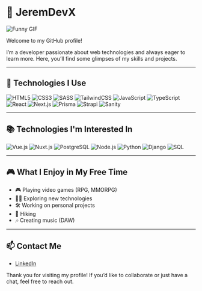 # 👋 JeremDevX
![Funny GIF](https://media0.giphy.com/media/v1.Y2lkPTc5MGI3NjExYmk2eG05bWMzeDlnazBxbXNlbmc0dXVncmJ0YzY3NzJtdWRkNmRrOCZlcD12MV9pbnRlcm5hbF9naWZfYnlfaWQmY3Q9Zw/xTiIzJSKB4l7xTouE8/giphy.webp)

Welcome to my GitHub profile!

I’m a developer passionate about web technologies and always eager to learn more. Here, you’ll find some glimpses of my skills and projects.

---

## 🚀 Technologies I Use

![HTML5](https://img.shields.io/badge/HTML5-E34F26?style=flat&logo=html5&logoColor=white)
![CSS3](https://img.shields.io/badge/CSS3-1572B6?style=flat&logo=css3&logoColor=white)
![SASS](https://img.shields.io/badge/SASS-CC6699?style=flat&logo=sass&logoColor=white)
![TailwindCSS](https://img.shields.io/badge/TailwindCSS-38B2AC?style=flat&logo=tailwind-css&logoColor=white)
![JavaScript](https://img.shields.io/badge/JavaScript-F7DF1E?style=flat&logo=javascript&logoColor=black)
![TypeScript](https://img.shields.io/badge/TypeScript-007ACC?style=flat&logo=typescript&logoColor=white)
![React](https://img.shields.io/badge/React-61DAFB?style=flat&logo=react&logoColor=black)
![Next.js](https://img.shields.io/badge/Next.js-000000?style=flat&logo=nextdotjs&logoColor=white)
![Prisma](https://img.shields.io/badge/Prisma-2D3748?style=flat&logo=prisma&logoColor=white)
![Strapi](https://img.shields.io/badge/Strapi-2D3748?style=flat&logo=strapi&logoColor=white)
![Sanity](https://img.shields.io/badge/Sanity-F03E2F?style=flat&logo=sanity&logoColor=white)

---

## 📚 Technologies I'm Interested In

![Vue.js](https://img.shields.io/badge/Vue.js-4FC08D?style=flat&logo=vue.js&logoColor=white)
![Nuxt.js](https://img.shields.io/badge/Nuxt.js-00C58E?style=flat&logo=nuxtdotjs&logoColor=white)
![PostgreSQL](https://img.shields.io/badge/PostgreSQL-336791?style=flat&logo=postgresql&logoColor=white)
![Node.js](https://img.shields.io/badge/Node.js-339933?style=flat&logo=nodedotjs&logoColor=white)
![Python](https://img.shields.io/badge/Python-3776AB?style=flat&logo=python&logoColor=white)
![Django](https://img.shields.io/badge/Django-092E20?style=flat&logo=django&logoColor=white)
![SQL](https://img.shields.io/badge/SQL-4479A1?style=flat&logo=sqlite&logoColor=white)

---

## 🎮 What I Enjoy in My Free Time

- 🎮 Playing video games (RPG, MMORPG)
- 🧑‍💻 Exploring new technologies
- 🛠️ Working on personal projects
- 🥾 Hiking
- 🎶 Creating music (DAW)

---

## 📫 Contact Me

- [LinkedIn](https://www.linkedin.com/in/jeremie-lavergnat/)

Thank you for visiting my profile! If you’d like to collaborate or just have a chat, feel free to reach out.

<!--
**JeremDevX/JeremDevX** is a ✨ _special_ ✨ repository because its `README.md` (this file) appears on your GitHub profile.

Here are some ideas to get you started:

- 🔭 I’m currently working on ...
- 🌱 I’m currently learning ...
- 👯 I’m looking to collaborate on ...
- 🤔 I’m looking for help with ...
- 💬 Ask me about ...
- 📫 How to reach me: ...
- 😄 Pronouns: ...
- ⚡ Fun fact: ...
-->

